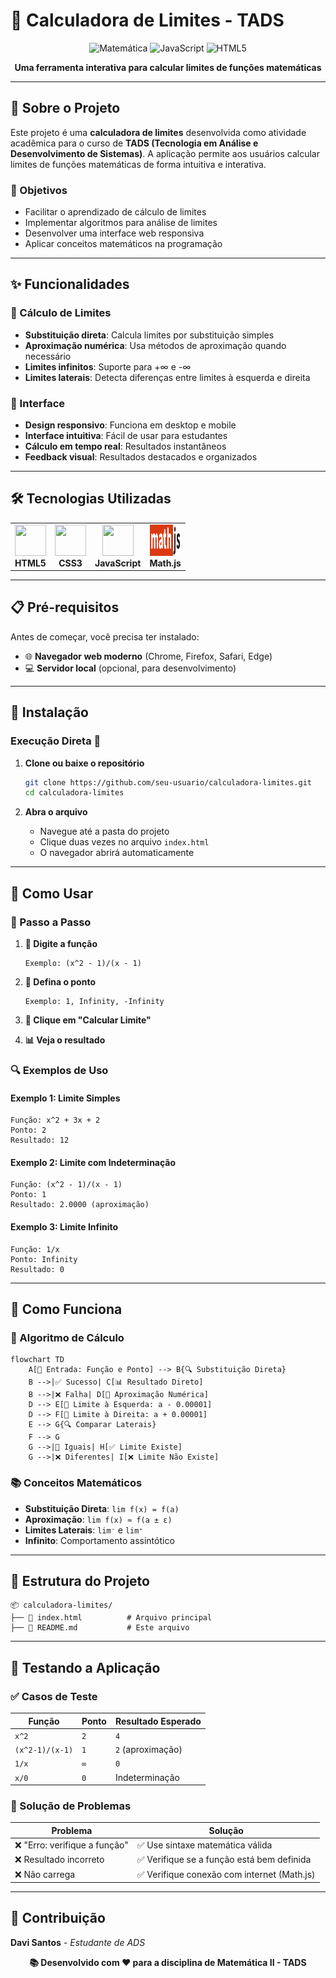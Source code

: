 # 🧮 Calculadora de Limites - TADS

<div align="center">

![Matemática](https://img.shields.io/badge/Matemática-Cálculo-blue)
![JavaScript](https://img.shields.io/badge/JavaScript-ES6+-yellow)
![HTML5](https://img.shields.io/badge/HTML5-CSS3-orange)

**Uma ferramenta interativa para calcular limites de funções matemáticas**

</div>

---

## 📖 Sobre o Projeto

Este projeto é uma **calculadora de limites** desenvolvida como atividade acadêmica para o curso de **TADS (Tecnologia em Análise e Desenvolvimento de Sistemas)**. A aplicação permite aos usuários calcular limites de funções matemáticas de forma intuitiva e interativa.

### 🎯 Objetivos
- Facilitar o aprendizado de cálculo de limites
- Implementar algoritmos para análise de limites
- Desenvolver uma interface web responsiva
- Aplicar conceitos matemáticos na programação

---

## ✨ Funcionalidades

### 🔢 Cálculo de Limites
- **Substituição direta**: Calcula limites por substituição simples
- **Aproximação numérica**: Usa métodos de aproximação quando necessário
- **Limites infinitos**: Suporte para +∞ e -∞
- **Limites laterais**: Detecta diferenças entre limites à esquerda e direita

### 🎨 Interface
- **Design responsivo**: Funciona em desktop e mobile
- **Interface intuitiva**: Fácil de usar para estudantes
- **Cálculo em tempo real**: Resultados instantâneos
- **Feedback visual**: Resultados destacados e organizados

---

## 🛠️ Tecnologias Utilizadas

<table>
<tr>
<td align="center">
<img src="https://cdn.jsdelivr.net/gh/devicons/devicon/icons/html5/html5-original.svg" width="50" height="50"/>
<br><b>HTML5</b>
</td>
<td align="center">
<img src="https://cdn.jsdelivr.net/gh/devicons/devicon/icons/css3/css3-original.svg" width="50" height="50"/>
<br><b>CSS3</b>
</td>
<td align="center">
<img src="https://cdn.jsdelivr.net/gh/devicons/devicon/icons/javascript/javascript-original.svg" width="50" height="50"/>
<br><b>JavaScript</b>
</td>
<td align="center">
<img src="https://raw.githubusercontent.com/josdejong/mathjs/develop/misc/img/mathjs.svg" width="50" height="50"/>
<br><b>Math.js</b>
</td>
</tr>
</table>

---

## 📋 Pré-requisitos

Antes de começar, você precisa ter instalado:

- 🌐 **Navegador web moderno** (Chrome, Firefox, Safari, Edge)
- 💻 **Servidor local** (opcional, para desenvolvimento)

---

## 🚀 Instalação

### Execução Direta 📂

1. **Clone ou baixe o repositório**
   ```bash
   git clone https://github.com/seu-usuario/calculadora-limites.git
   cd calculadora-limites
   ```

2. **Abra o arquivo**
   - Navegue até a pasta do projeto
   - Clique duas vezes no arquivo `index.html`
   - O navegador abrirá automaticamente

---

## 🎯 Como Usar

### 📝 Passo a Passo

1. **📖 Digite a função**
   ```
   Exemplo: (x^2 - 1)/(x - 1)
   ```

2. **🎯 Defina o ponto**
   ```
   Exemplo: 1, Infinity, -Infinity
   ```


3. **🚀 Clique em "Calcular Limite"**


4. **📊 Veja o resultado**


### 🔍 Exemplos de Uso

#### Exemplo 1: Limite Simples
```
Função: x^2 + 3x + 2
Ponto: 2
Resultado: 12
```

#### Exemplo 2: Limite com Indeterminação
```
Função: (x^2 - 1)/(x - 1)
Ponto: 1
Resultado: 2.0000 (aproximação)
```

#### Exemplo 3: Limite Infinito
```
Função: 1/x
Ponto: Infinity
Resultado: 0
```

---

## 🔧 Como Funciona

### 🧠 Algoritmo de Cálculo

```mermaid
flowchart TD
    A[📝 Entrada: Função e Ponto] --> B{🔍 Substituição Direta}
    B -->|✅ Sucesso| C[📊 Resultado Direto]
    B -->|❌ Falha| D[🎯 Aproximação Numérica]
    D --> E[📏 Limite à Esquerda: a - 0.00001]
    D --> F[📏 Limite à Direita: a + 0.00001]
    E --> G{🔍 Comparar Laterais}
    F --> G
    G -->|📐 Iguais| H[✅ Limite Existe]
    G -->|❌ Diferentes| I[❌ Limite Não Existe]
```

### 📚 Conceitos Matemáticos

- **Substituição Direta**: `lim f(x) = f(a)`
- **Aproximação**: `lim f(x) ≈ f(a ± ε)`
- **Limites Laterais**: `lim⁻` e `lim⁺`
- **Infinito**: Comportamento assintótico

---

## 📁 Estrutura do Projeto

```
📦 calculadora-limites/
├── 📄 index.html          # Arquivo principal
├── 📄 README.md           # Este arquivo
```

---

## 🧪 Testando a Aplicação

### ✅ Casos de Teste

| Função | Ponto | Resultado Esperado |
|--------|-------|-------------------|
| `x^2` | `2` | `4` |
| `(x^2-1)/(x-1)` | `1` | `2` (aproximação) |
| `1/x` | `∞` | `0` |
| `x/0` | `0` | Indeterminação |

### 🐛 Solução de Problemas

| Problema | Solução |
|----------|---------|
| ❌ "Erro: verifique a função" | ✅ Use sintaxe matemática válida |
| ❌ Resultado incorreto | ✅ Verifique se a função está bem definida |
| ❌ Não carrega | ✅ Verifique conexão com internet (Math.js) |

---



## 👥 Contribuição

**Davi Santos** - *Estudante de ADS*


<div align="center">

**📚 Desenvolvido com ❤️ para a disciplina de Matemática II - TADS**

</div>

